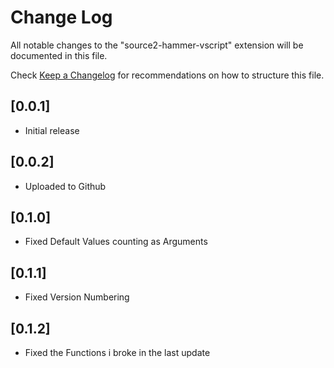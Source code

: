 # Change Log

All notable changes to the "source2-hammer-vscript" extension will be documented in this file.

Check [Keep a Changelog](http://keepachangelog.com/) for recommendations on how to structure this file.

## [0.0.1]

- Initial release

## [0.0.2]

- Uploaded to Github

## [0.1.0]

- Fixed Default Values counting as Arguments

## [0.1.1]

- Fixed Version Numbering

## [0.1.2]

- Fixed the Functions i broke in the last update